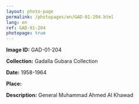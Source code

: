 ```yaml
---
layout: photo-page
permalink: /photopages/en/GAD-01-204.html
lang: en
ref: GAD-01-204
photopage: true
---
```


**Image ID:** GAD-01-204

**Collection:** Gadalla Gubara Collection

**Date:** 1958-1964

**Place:**

**Description:** General Muhammad Ahmed Al Khawad
